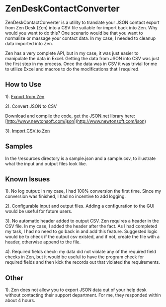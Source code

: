 # ZenDeskContactConverter

ZenDeskContactConverter is a utility to translate your JSON contact export from Zen Desk (Zen) into a CSV file suitable for import back into Zen.  Why would you want to do this?  One scenario would be that you want to normalize or massage your contact data.  In my case, I needed to cleanup data imported into Zen.

Zen has a very complete API, but in my case, it was just easier to manipulate the data in Excel.  Getting the data from JSON into CSV was just the first step in my process.  Once the data was in CSV it was trivial for me to utilize Excel and macros to do the modifications that I required.

## How to Use

1). [Export from Zen](https://support.zendesk.com/hc/en-us/articles/203662346-Exporting-data-to-a-CSV-or-XML-file-Professional-and-Enterprise-)

2). Convert JSON to CSV

Download and compile the code, get the JSON.net library here: [http://www.newtonsoft.com/json](http://www.newtonsoft.com/json)

3). [Import CSV to Zen](https://support.zendesk.com/hc/en-us/articles/203661996-Bulk-importing-users-and-organizations)

## Samples

In the \resources directory is a sample.json and a sample.csv, to illustrate what the input and output files look like.

## Known Issues

1). No log output: in my case, I had 100% conversion the first time.  Since my conversion was finished, I had no incentive to add logging.

2). Configurable input and output files.  Adding a configuration to the GUI would be useful for future users.

3). No automatic header added to output CSV.  Zen requires a header in the CSV file.  In my case, I added the header after the fact.  As I had completed my task, I had no need to go back in and add this feature.  Suggested logic would be to check if the output csv existed, and if not, create the file with a header, otherwise append to the file.

4). Required fields check: my data did not violate any of the required field checks in Zen, but it would be useful to have the program check for required fields and then kick the records out that violated the requirements.

## Other

1). Zen does not allow you to export JSON data out of your help desk without contacting their support department.  For me, they responded within about 4 hours.

